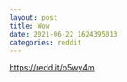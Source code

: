 ```yaml
--- 
layout: post 
title: Wow 
date: 2021-06-22 1624395013 
categories: reddit 
--- 
```

https://redd.it/o5wy4m